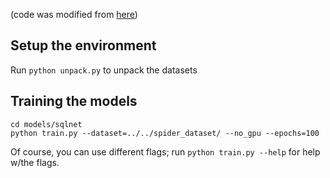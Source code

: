 (code was modified from [here](https://github.com/taoyds/spider/tree/master/baselines/sqlnet))

## Setup the environment
Run ```python unpack.py``` to unpack the datasets

## Training the models
```
cd models/sqlnet
python train.py --dataset=../../spider_dataset/ --no_gpu --epochs=100
```

Of course, you can use different flags; run ```python train.py --help``` for help w/the flags.
